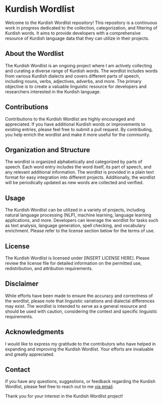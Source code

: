 # Kurdish Wordlist

Welcome to the Kurdish Wordlist repository! This repository is a continuous work in progress dedicated to the collection, categorization, and filtering of Kurdish words. It aims to provide developers with a comprehensive resource of Kurdish language data that they can utilize in their projects.

## About the Wordlist

The Kurdish Wordlist is an ongoing project where I am actively collecting and curating a diverse range of Kurdish words. The wordlist includes words from various Kurdish dialects and covers different parts of speech, including nouns, verbs, adjectives, adverbs, and more. The primary objective is to create a valuable linguistic resource for developers and researchers interested in the Kurdish language.

## Contributions

Contributions to the Kurdish Wordlist are highly encouraged and appreciated. If you have additional Kurdish words or improvements to existing entries, please feel free to submit a pull request. By contributing, you help enrich the wordlist and make it more useful for the community.

## Organization and Structure

The wordlist is organized alphabetically and categorized by parts of speech. Each word entry includes the word itself, its part of speech, and any relevant additional information. The wordlist is provided in a plain text format for easy integration into different projects. Additionally, the wordlist will be periodically updated as new words are collected and verified.

## Usage

The Kurdish Wordlist can be utilized in a variety of projects, including natural language processing (NLP), machine learning, language learning applications, and more. Developers can leverage the wordlist for tasks such as text analysis, language generation, spell checking, and vocabulary enrichment. Please refer to the license section below for the terms of use.

## License

The Kurdish Wordlist is licensed under [INSERT LICENSE HERE]. Please review the license file for detailed information on the permitted use, redistribution, and attribution requirements.

## Disclaimer

While efforts have been made to ensure the accuracy and correctness of the wordlist, please note that linguistic variations and dialectal differences may exist. The wordlist is intended to serve as a general resource and should be used with caution, considering the context and specific linguistic requirements.

## Acknowledgments

I would like to express my gratitude to the contributors who have helped in expanding and improving the Kurdish Wordlist. Your efforts are invaluable and greatly appreciated.

## Contact

If you have any questions, suggestions, or feedback regarding the Kurdish Wordlist, please feel free to reach out to me [via email](mailto:your@email.com).

Thank you for your interest in the Kurdish Wordlist project!

